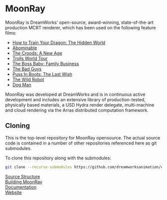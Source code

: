 # MoonRay
MoonRay is DreamWorks’ open-source, award-winning, state-of-the-art production MCRT renderer, which has been used on the following feature films:
* [How to Train Your Dragon: The Hidden World](https://www.dreamworks.com/movies/how-to-train-your-dragon-the-hidden-world)  
* [Abominable](https://www.dreamworks.com/movies/abominable)  
* [The Croods: A New Age](https://www.dreamworks.com/movies/the-croods-2)  
* [Trolls World Tour](https://www.dreamworks.com/movies/trolls-world-tour)  
* [The Boss Baby: Family Business](https://www.dreamworks.com/movies/the-boss-baby-2)  
* [The Bad Guys](https://www.dreamworks.com/movies/the-bad-guys)  
* [Puss In Boots: The Last Wish](https://www.dreamworks.com/movies/puss-in-boots-the-last-wish)
* [The Wild Robot](https://www.dreamworks.com/movies/the-wild-robot)
* [Dog Man](https://www.dreamworks.com/movies/dog-man)

MoonRay was developed at DreamWorks and is in continuous active development and includes an extensive
library of production-tested, physically based materials, a USD Hydra render delegate, multi-machine and cloud rendering via the
Arras distributed computation framework.

## Cloning
This is the top-level repository for MoonRay opensource. The actual source code is contained in a number of other repositories referenced here as git submodules.

To clone this repository along with the submodules:
```bash
git clone --recurse-submodules https://github.com/dreamworksanimation/openmoonray.git
```

[Source Structure](https://docs.openmoonray.org/developer-reference/source-structure/)  
[Building MoonRay](https://docs.openmoonray.org/getting-started/installation/building-moonray/)  
[Documentation](https://docs.openmoonray.org/)  
[Website](https://openmoonray.org/)  

